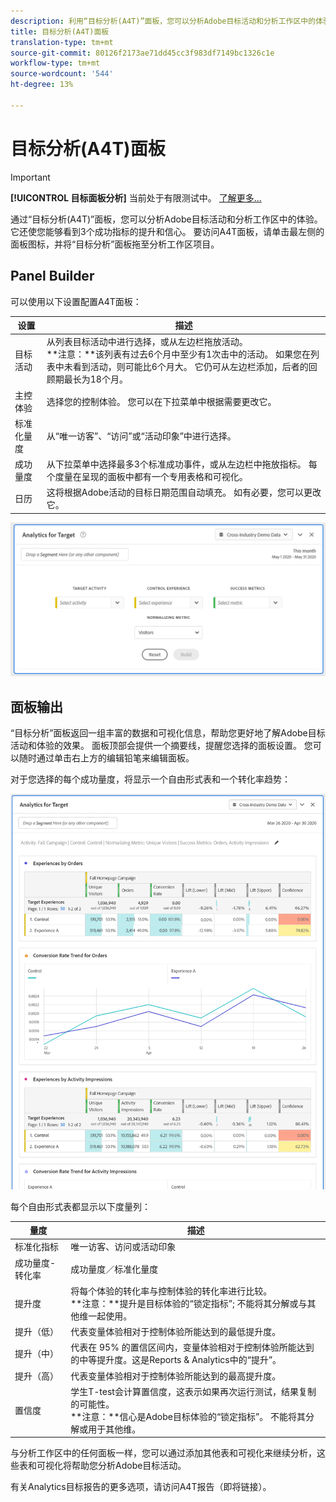 ```yaml
---
description: 利用“目标分析(A4T)”面板，您可以分析Adobe目标活动和分析工作区中的体验。
title: 目标分析(A4T)面板
translation-type: tm+mt
source-git-commit: 80126f2173ae71dd45cc3f983df7149bc1326c1e
workflow-type: tm+mt
source-wordcount: '544'
ht-degree: 13%

---
```



# 目标分析(A4T)面板

>[!IMPORTANT]
>
>**[!UICONTROL 目标面板分析]** 当前处于有限测试中。 [了解更多...](https://docs.adobe.com/content/help/en/analytics/landing/an-releases.html)

通过“目标分析(A4T)”面板，您可以分析Adobe目标活动和分析工作区中的体验。 它还使您能够看到3个成功指标的提升和信心。 要访问A4T面板，请单击最左侧的面板图标，并将“目标分析”面板拖至分析工作区项目。

## Panel Builder

可以使用以下设置配置A4T面板：

| 设置 | 描述 |
|---|---|
| 目标活动 | 从列表目标活动中进行选择，或从左边栏拖放活动。<br>**注意：**该列表有过去6个月中至少有1次击中的活动。 如果您在列表中未看到活动，则可能比6个月大。 它仍可从左边栏添加，后者的回顾期最长为18个月。 |
| 主控体验 | 选择您的控制体验。 您可以在下拉菜单中根据需要更改它。 |
| 标准化量度 | 从“唯一访客”、“访问”或“活动印象”中进行选择。 |
| 成功量度 | 从下拉菜单中选择最多3个标准成功事件，或从左边栏中拖放指标。 每个度量在呈现的面板中都有一个专用表格和可视化。 |
| 日历 | 这将根据Adobe活动的目标日期范围自动填充。 如有必要，您可以更改它。 |

![](assets/a4t-panel-builder.png)

## 面板输出

“目标分析”面板返回一组丰富的数据和可视化信息，帮助您更好地了解Adobe目标活动和体验的效果。 面板顶部会提供一个摘要线，提醒您选择的面板设置。 您可以随时通过单击右上方的编辑铅笔来编辑面板。

对于您选择的每个成功量度，将显示一个自由形式表和一个转化率趋势：

![](assets/a4t-rendered.png)

每个自由形式表都显示以下度量列：

| 量度 | 描述 |
|---|---|
| 标准化指标 | 唯一访客、访问或活动印象 |
| 成功量度-转化率 | 成功量度／标准化量度 |
| 提升度 | 将每个体验的转化率与控制体验的转化率进行比较。<br>**注意：**提升是目标体验的“锁定指标”; 不能将其分解或与其他维一起使用。 |
| 提升（低） | 代表变量体验相对于控制体验所能达到的最低提升度。 |
| 提升（中） | 代表在 95% 的置信区间内，变量体验相对于控制体验所能达到的中等提升度。这是Reports &amp; Analytics中的“提升”。 |
| 提升（高） | 代表变量体验相对于控制体验所能达到的最高提升度。 |
| 置信度 | 学生T-test会计算置信度，这表示如果再次运行测试，结果复制的可能性。<br>**注意：**信心是Adobe目标体验的“锁定指标”。 不能将其分解或用于其他维。 |

与分析工作区中的任何面板一样，您可以通过添加其他表和可视化来继续分析，这些表和可视化将帮助您分析Adobe目标活动。

有关Analytics目标报告的更多选项，请访问A4T报告（即将链接）。